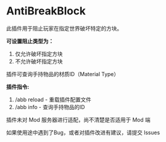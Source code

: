 # AntiBreakBlock
此插件用于阻止玩家在指定世界破坏特定的方块。

**可设置阻止类型为：**
1. 仅允许破坏指定方块
2. 不允许破坏指定方块

插件可查询手持物品的材质ID（Material Type）

**插件指令:**
1. /abb reload - 重载插件配置文件
2. /abb info   - 查询手持物品的ID

插件未对 Mod 服务器进行适配，尚不清楚是否适用于 Mod 端

如果使用途中遇到了Bug，或者对插件改进有建议，请提交 Issues
